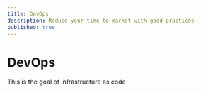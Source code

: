```yaml
---
title: DevOps
description: Reduce your time to market with good practices
published: true
---
```


# DevOps
This is the goal of infrastructure as code